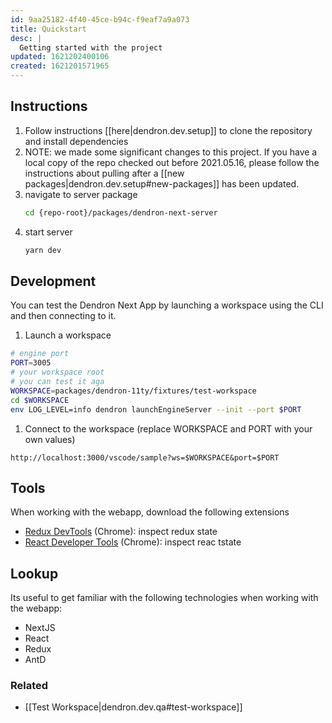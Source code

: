 ```yaml
---
id: 9aa25182-4f40-45ce-b94c-f9eaf7a9a073
title: Quickstart
desc: |
  Getting started with the project
updated: 1621202400106
created: 1621201571965
---
```



## Instructions
1. Follow instructions [[here|dendron.dev.setup]] to clone the repository and install dependencies
1. NOTE: we made some significant changes to this project. If you have a local copy of the repo checked out before 2021.05.16, please follow the instructions about pulling after a [[new packages|dendron.dev.setup#new-packages]] has been updated.
1. navigate to server package
   ```bash
   cd {repo-root}/packages/dendron-next-server
   ```
1. start server
   ```bash
   yarn dev
   ```

## Development

You can test the Dendron Next App by launching a workspace using the CLI and then connecting to it. 

1. Launch a workspace
  ```sh
  # engine port
  PORT=3005
  # your workspace root
  # you can test it aga
  WORKSPACE=packages/dendron-11ty/fixtures/test-workspace
  cd $WORKSPACE
  env LOG_LEVEL=info dendron launchEngineServer --init --port $PORT
  ```
1. Connect to the workspace (replace WORKSPACE and PORT with your own values)
  ```
  http://localhost:3000/vscode/sample?ws=$WORKSPACE&port=$PORT
  ```

## Tools
When working with the webapp, download the following extensions
- [Redux DevTools](https://chrome.google.com/webstore/detail/redux-devtools/lmhkpmbekcpmknklioeibfkpmmfibljd?hl=en) (Chrome): inspect redux state
- [React Developer Tools](https://chrome.google.com/webstore/detail/react-developer-tools/fmkadmapgofadopljbjfkapdkoienihi?hl=en) (Chrome): inspect reac tstate

## Lookup
Its useful to get familiar with the following technologies when working with the webapp:
- NextJS
- React
- Redux
- AntD

### Related
- [[Test Workspace|dendron.dev.qa#test-workspace]]